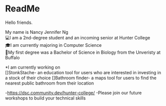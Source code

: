 # ReadMe

Hello friends. 

My name is Nancy Jennifer Ng  
💻I am a 2nd-degree student and an incoming senior at Hunter College  
🎓I am currently majoring in Computer Science  
🔬My first degree was a Bachelor of Science in Biology from the Unveristy at Buffalo  

*I am currently working on  
[]StonkStache- an education tool for users who are interested in investing in a stock of their choice 
[]Bathroom finder- a maps tool for users to find the nearest public bathroom from their location 

-https://dsc.community.dev/hunter-college/
-Please join our future workshops to build your technical skills
